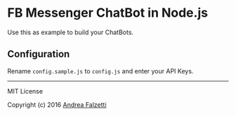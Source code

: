# FB Messenger ChatBot in Node.js

Use this as example to build your ChatBots.

## Configuration

Rename `config.sample.js` to `config.js` and enter your API Keys.

------

MIT License

Copyright (c) 2016 [Andrea Falzetti](http://falzetti.me)